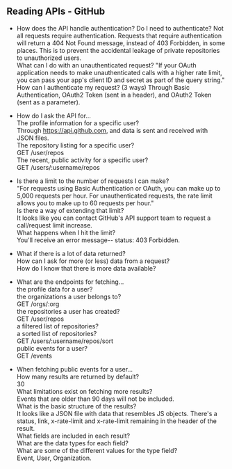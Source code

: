 ## Reading APIs - GitHub

* How does the API handle authentication?
Do I need to authenticate?
  Not all requests require authentication. Requests that require authentication will return a 404 Not Found message, instead of 403 Forbidden, in some places. This is to prevent the accidental leakage of private repositories to unauthorized users.  
What can I do with an unauthenticated request?
  "If your OAuth application needs to make unauthenticated calls with a higher rate limit, you can pass your app's client ID and secret as part of the query string."  
How can I authenticate my request? (3 ways)
 Through Basic Authentication, OAuth2 Token (sent in a header), and OAuth2 Token (sent as a parameter).  



* How do I ask the API for...  
The profile information for a specific user?  
  Through https://api.github.com, and data is sent and received with JSON files.  
The repository listing for a specific user?  
  GET /user/repos  
The recent, public activity for a specific user?  
  GET /users/:username/repos  

* Is there a limit to the number of requests I can make?  
  "For requests using Basic Authentication or OAuth, you can make up to 5,000 requests per hour. For unauthenticated requests, the rate limit allows you to make up to 60 requests per hour."  
Is there a way of extending that limit?  
  It looks like you can contact GitHub's API support team to request a call/request limit increase.  
What happens when I hit the limit?  
  You'll receive an error message-- status: 403 Forbidden.  


* What if there is a lot of data returned?  
How can I ask for more (or less) data from a request?  
How do I know that there is more data available?  



* What are the endpoints for fetching...  
the profile data for a user?  
the organizations a user belongs to?  
  GET /orgs/:org  
the repositories a user has created?  
  GET /user/repos  
a filtered list of repositories?  
a sorted list of repositories?  
  GET /users/:username/repos/sort  
public events for a user?  
  GET /events  



* When fetching public events for a user...  
How many results are returned by default?  
  30  
What limitations exist on fetching more results?  
  Events that are older than 90 days will not be included.  
What is the basic structure of the results?  
  It looks like a JSON file with data that resembles JS objects. There's a status, link, x-rate-limit and x-rate-limit remaining in the header of the result.  
What fields are included in each result?  
What are the data types for each field?  
What are some of the different values for the type field?  
  Event, User, Organization.  
